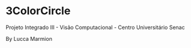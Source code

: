 # 3ColorCircle

Projeto Integrado III - Visão Computacional - Centro Universitário Senac

By Lucca Marmion
